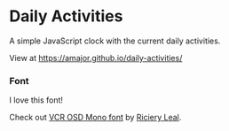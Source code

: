 # Daily Activities

 A simple JavaScript clock with the current daily activities.
 
View at https://amajor.github.io/daily-activities/

### Font

I love this font!

Check out [VCR OSD Mono font](https://www.dafont.com/vcr-osd-mono.font)
by [Riciery Leal](https://www.dafont.com/mrmanet.d5509).
